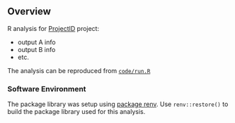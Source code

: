 
## Overview

R analysis for [ProjectID](https://southwickassociatesinc.sharepoint.com/sites/O365GroupName) project:

- output A info
- output B info
- etc.

The analysis can be reproduced from [`code/run.R`](code/run.R)

### Software Environment

The package library was setup using [package renv](https://rstudio.github.io/renv/index.html). Use `renv::restore()` to build the package library used for this analysis.

